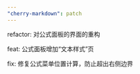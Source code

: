 ```yaml
---
"cherry-markdown": patch
---
```


refactor: 对公式面板的界面的重构

feat: 公式面板增加“文本样式”页

fix: 修复公式菜单位置计算，防止超出右侧边界
